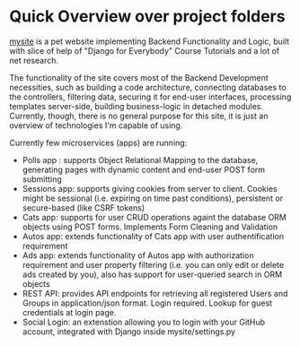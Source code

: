 # Quick Overview over project folders
<p><a href="https://arsenychebyshev.pythonanywhere.com/">mysite<a> is a pet website implementing Backend Functionality and Logic, built with slice of help of "Django for Everybody" Course Tutorials and a lot of net research.</p>
<p>The functionality of the site covers most of the Backend Development necessities,
such as building a code architecture, connecting databases to the controllers,
filtering data, securing it for end-user interfaces, processing templates server-side,
building business-logic in detached modules. Currently, though, there is no general purpose for this site, it is just an overview of technologies I'm capable of using.</p>
<p>Currently few microservices (apps) are running:</p>
<ul>
  <li>Polls app : supports Object Relational Mapping to the database, generating pages with dynamic content and end-user POST form submitting </li>
  <li>Sessions app: supports giving cookies from server to client. Cookies might be sessional (i.e. expiring on time past conditions),
    persistent or secure-based (like CSRF tokens)</li>
  <li>Cats app: supports for user CRUD operations againt the database ORM objects using POST forms. Implements Form Cleaning and Validation</li>
  <li>Autos app: extends functionality of Cats app with user authentification requirement</li>
  <li>Ads app: extends functionality of Autos app with authorization requirement and user property filtering (i.e. you can only edit or delete ads created by you), also has support for user-queried search in ORM objects</li>
  <li>REST API: provides API endpoints for retrieving all registered Users and Groups in application/json format. Login required. Lookup for guest credentials at login page.
  <li>Social Login: an extenstion allowing you to login with your GitHub account, integrated with Django inside mysite/settings.py</li>
</ul>

